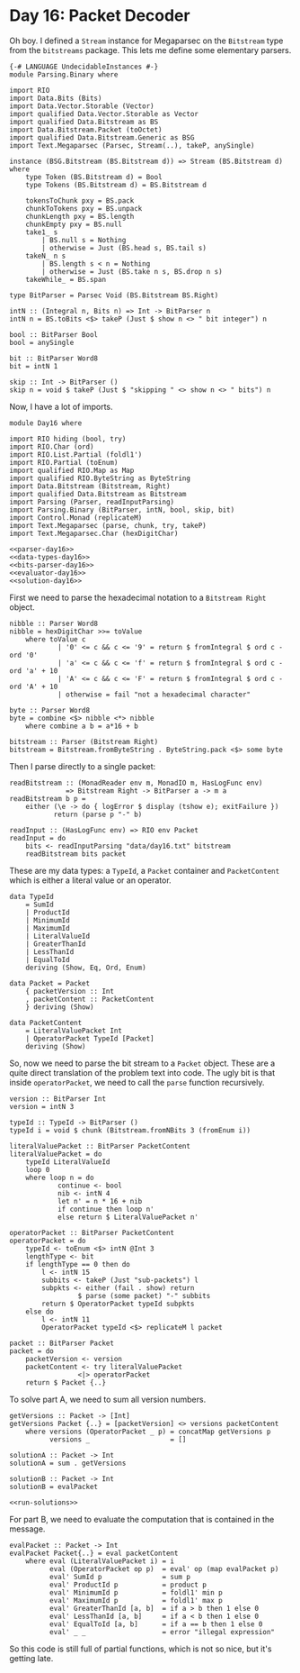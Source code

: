 # Day 16: Packet Decoder
Oh boy. I defined a `Stream` instance for Megaparsec on the `Bitstream` type from the `bitstreams` package. This lets me define some elementary parsers.

``` {.haskell file=app/Parsing/Binary.hs}
{-# LANGUAGE UndecidableInstances #-}
module Parsing.Binary where

import RIO
import Data.Bits (Bits)
import Data.Vector.Storable (Vector)
import qualified Data.Vector.Storable as Vector
import qualified Data.Bitstream as BS
import Data.Bitstream.Packet (toOctet)
import qualified Data.Bitstream.Generic as BSG
import Text.Megaparsec (Parsec, Stream(..), takeP, anySingle)

instance (BSG.Bitstream (BS.Bitstream d)) => Stream (BS.Bitstream d) where
    type Token (BS.Bitstream d) = Bool
    type Tokens (BS.Bitstream d) = BS.Bitstream d

    tokensToChunk pxy = BS.pack
    chunkToTokens pxy = BS.unpack
    chunkLength pxy = BS.length
    chunkEmpty pxy = BS.null
    take1_ s
        | BS.null s = Nothing
        | otherwise = Just (BS.head s, BS.tail s)
    takeN_ n s
        | BS.length s < n = Nothing
        | otherwise = Just (BS.take n s, BS.drop n s)
    takeWhile_ = BS.span

type BitParser = Parsec Void (BS.Bitstream BS.Right)

intN :: (Integral n, Bits n) => Int -> BitParser n
intN n = BS.toBits <$> takeP (Just $ show n <> " bit integer") n

bool :: BitParser Bool
bool = anySingle

bit :: BitParser Word8
bit = intN 1

skip :: Int -> BitParser ()
skip n = void $ takeP (Just $ "skipping " <> show n <> " bits") n
```

Now, I have a lot of imports.

``` {.haskell file=app/Day16.hs}
module Day16 where

import RIO hiding (bool, try)
import RIO.Char (ord)
import RIO.List.Partial (foldl1')
import RIO.Partial (toEnum)
import qualified RIO.Map as Map
import qualified RIO.ByteString as ByteString
import Data.Bitstream (Bitstream, Right)
import qualified Data.Bitstream as Bitstream
import Parsing (Parser, readInputParsing)
import Parsing.Binary (BitParser, intN, bool, skip, bit)
import Control.Monad (replicateM)
import Text.Megaparsec (parse, chunk, try, takeP)
import Text.Megaparsec.Char (hexDigitChar)

<<parser-day16>>
<<data-types-day16>>
<<bits-parser-day16>>
<<evaluator-day16>>
<<solution-day16>>
```

First we need to parse the hexadecimal notation to a `Bitstream Right` object.

``` {.haskell #parser-day16}
nibble :: Parser Word8
nibble = hexDigitChar >>= toValue 
    where toValue c
            | '0' <= c && c <= '9' = return $ fromIntegral $ ord c - ord '0'
            | 'a' <= c && c <= 'f' = return $ fromIntegral $ ord c - ord 'a' + 10
            | 'A' <= c && c <= 'F' = return $ fromIntegral $ ord c - ord 'A' + 10
            | otherwise = fail "not a hexadecimal character"

byte :: Parser Word8
byte = combine <$> nibble <*> nibble
    where combine a b = a*16 + b

bitstream :: Parser (Bitstream Right)
bitstream = Bitstream.fromByteString . ByteString.pack <$> some byte
```

Then I parse directly to a single packet:

``` {.haskell #parser-day16}
readBitstream :: (MonadReader env m, MonadIO m, HasLogFunc env)
              => Bitstream Right -> BitParser a -> m a
readBitstream b p =
    either (\e -> do { logError $ display (tshow e); exitFailure })
           return (parse p "-" b)

readInput :: (HasLogFunc env) => RIO env Packet
readInput = do
    bits <- readInputParsing "data/day16.txt" bitstream
    readBitstream bits packet
```

These are my data types: a `TypeId`, a `Packet` container and `PacketContent` which is either a literal value or an operator.

``` {.haskell #data-types-day16}
data TypeId
    = SumId
    | ProductId
    | MinimumId
    | MaximumId
    | LiteralValueId
    | GreaterThanId
    | LessThanId
    | EqualToId
    deriving (Show, Eq, Ord, Enum)

data Packet = Packet
    { packetVersion :: Int
    , packetContent :: PacketContent
    } deriving (Show)

data PacketContent
    = LiteralValuePacket Int
    | OperatorPacket TypeId [Packet]
    deriving (Show)
```

So, now we need to parse the bit stream to a `Packet` object. These are a quite direct translation of the problem text into code. The ugly bit is that inside `operatorPacket`, we need to call the `parse` function recursively.

``` {.haskell #bits-parser-day16}
version :: BitParser Int
version = intN 3

typeId :: TypeId -> BitParser ()
typeId i = void $ chunk (Bitstream.fromNBits 3 (fromEnum i))

literalValuePacket :: BitParser PacketContent
literalValuePacket = do
    typeId LiteralValueId
    loop 0
    where loop n = do
            continue <- bool
            nib <- intN 4
            let n' = n * 16 + nib
            if continue then loop n'
            else return $ LiteralValuePacket n'

operatorPacket :: BitParser PacketContent
operatorPacket = do
    typeId <- toEnum <$> intN @Int 3
    lengthType <- bit
    if lengthType == 0 then do
        l <- intN 15
        subbits <- takeP (Just "sub-packets") l
        subpkts <- either (fail . show) return
                 $ parse (some packet) "-" subbits
        return $ OperatorPacket typeId subpkts
    else do
        l <- intN 11
        OperatorPacket typeId <$> replicateM l packet

packet :: BitParser Packet
packet = do
    packetVersion <- version
    packetContent <- try literalValuePacket
                 <|> operatorPacket
    return $ Packet {..}
```

To solve part A, we need to sum all version numbers.

``` {.haskell #solution-day16}
getVersions :: Packet -> [Int]
getVersions Packet {..} = [packetVersion] <> versions packetContent
    where versions (OperatorPacket _ p) = concatMap getVersions p
          versions _                    = []

solutionA :: Packet -> Int
solutionA = sum . getVersions

solutionB :: Packet -> Int
solutionB = evalPacket

<<run-solutions>>
```

For part B, we need to evaluate the computation that is contained in the message.

``` {.haskell #evaluator-day16}
evalPacket :: Packet -> Int
evalPacket Packet{..} = eval packetContent
    where eval (LiteralValuePacket i) = i
          eval (OperatorPacket op p)  = eval' op (map evalPacket p)
          eval' SumId p               = sum p
          eval' ProductId p           = product p
          eval' MinimumId p           = foldl1' min p
          eval' MaximumId p           = foldl1' max p
          eval' GreaterThanId [a, b]  = if a > b then 1 else 0
          eval' LessThanId [a, b]     = if a < b then 1 else 0
          eval' EqualToId [a, b]      = if a == b then 1 else 0
          eval' _ _                   = error "illegal expression"
```

So this code is still full of partial functions, which is not so nice, but it's getting late.
